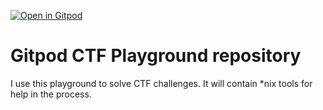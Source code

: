 
[![Open in Gitpod](https://gitpod.io/button/open-in-gitpod.svg)](https://gitpod.io/#https://github.com/knut-erik/my-gitpod-ctf-playground)

# Gitpod CTF Playground repository

I use this playground to solve CTF challenges.
It will contain *nix tools for help in the process.

